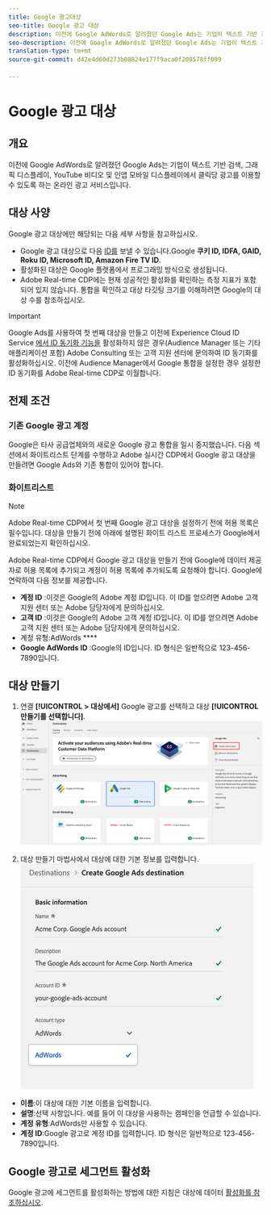 ```yaml
---
title: Google 광고대상
seo-title: Google 광고 대상
description: 이전에 Google AdWords로 알려졌던 Google Ads는 기업이 텍스트 기반 검색, 그래픽 디스플레이, YouTube 비디오 및 인앱 모바일 디스플레이에서 클릭당 광고를 이용할 수 있도록 하는 온라인 광고 서비스입니다.
seo-description: 이전에 Google AdWords로 알려졌던 Google Ads는 기업이 텍스트 기반 검색, 그래픽 디스플레이, YouTube 비디오 및 인앱 모바일 디스플레이에서 클릭당 광고를 이용할 수 있도록 하는 온라인 광고 서비스입니다.
translation-type: tm+mt
source-git-commit: d42e4d60d273b08824e177f9aca0f208578ff099

---
```



# Google 광고 대상

## 개요

이전에 Google AdWords로 알려졌던 Google Ads는 기업이 텍스트 기반 검색, 그래픽 디스플레이, YouTube 비디오 및 인앱 모바일 디스플레이에서 클릭당 광고를 이용할 수 있도록 하는 온라인 광고 서비스입니다.

## 대상 사양

Google 광고 대상에만 해당되는 다음 세부 사항을 참고하십시오.

* Google 광고 대상으로 다음 [ID를](https://www.adobe.io/apis/experienceplatform/home/profile-identity-segmentation/profile-identity-segmentation-services.html#!api-specification/markdown/narrative/technical_overview/identity_namespace_overview/identity_namespace_overview.md) 보낼 수 있습니다.Google **쿠키 ID, IDFA, GAID, Roku ID, Microsoft ID, Amazon Fire TV ID**.
* 활성화된 대상은 Google 플랫폼에서 프로그래밍 방식으로 생성됩니다.
* Adobe Real-time CDP에는 현재 성공적인 활성화를 확인하는 측정 지표가 포함되어 있지 않습니다. 통합을 확인하고 대상 타깃팅 크기를 이해하려면 Google의 대상 수를 참조하십시오.

>[!IMPORTANT]
>
>Google Ads를 사용하여 첫 번째 대상을 만들고 이전에 Experience Cloud ID Service [에서 ID 동기화 기능을](https://docs.adobe.com/content/help/en/id-service/using/id-service-api/methods/idsync.html) 활성화하지 않은 경우(Audience Manager 또는 기타 애플리케이션 포함) Adobe Consulting 또는 고객 지원 센터에 문의하여 ID 동기화를 활성화하십시오. 이전에 Audience Manager에서 Google 통합을 설정한 경우 설정한 ID 동기화를 Adobe Real-time CDP로 이월합니다.

## 전제 조건

### 기존 Google 광고 계정

Google은 타사 공급업체와의 새로운 Google 광고 통합을 일시 중지했습니다. 다음 섹션에서 화이트리스트 단계를 수행하고 Adobe 실시간 CDP에서 Google 광고 대상을 만들려면 Google Ads와 기존 통합이 있어야 합니다.

### 화이트리스트

>[!NOTE]
>
>Adobe Real-time CDP에서 첫 번째 Google 광고 대상을 설정하기 전에 허용 목록은 필수입니다. 대상을 만들기 전에 아래에 설명된 화이트 리스트 프로세스가 Google에서 완료되었는지 확인하십시오.

Adobe Real-time CDP에서 Google 광고 대상을 만들기 전에 Google에 데이터 제공자로 허용 목록에 추가되고 계정이 허용 목록에 추가되도록 요청해야 합니다. Google에 연락하여 다음 정보를 제공합니다.

* **계정 ID** :이것은 Google의 Adobe 계정 ID입니다. 이 ID를 얻으려면 Adobe 고객 지원 센터 또는 Adobe 담당자에게 문의하십시오.
* **고객 ID** :이것은 Google의 Adobe 고객 계정 ID입니다. 이 ID를 얻으려면 Adobe 고객 지원 센터 또는 Adobe 담당자에게 문의하십시오.
* 계정 유형:AdWords ****
* **Google AdWords ID** :Google의 ID입니다. ID 형식은 일반적으로 123-456-7890입니다.

## 대상 만들기

1. 연결 **[!UICONTROL > 대상에서]** Google 광고를 선택하고 대상 **[!UICONTROL 만들기를 선택합니다]**.
   ![Google 광고 대상 연결](/help/rtcdp/destinations/assets/google-ads-destination.png)

2. 대상 만들기 마법사에서 대상에 대한 기본 정보를 입력합니다.
   ![기본 정보 Google 광고](/help/rtcdp/destinations/assets/google-ads-basic-information.png)
* **이름**:이 대상에 대한 기본 이름을 입력합니다.
* **설명**:선택 사항입니다. 예를 들어 이 대상을 사용하는 캠페인을 언급할 수 있습니다.
* **계정 유형**:AdWords만 사용할 수 있습니다.
* **계정 ID**:Google 광고로 계정 ID를 입력합니다. ID 형식은 일반적으로 123-456-7890입니다.

## Google 광고로 세그먼트 활성화

Google 광고에 세그먼트를 활성화하는 방법에 대한 지침은 대상에 데이터 [활성화를 참조하십시오](/help/rtcdp/destinations/activate-destinations.md).

